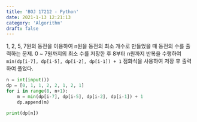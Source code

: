```yaml
---
title: 'BOJ 17212 - Python'
date: 2021-1-13 12:21:13
category: 'Algorithm'
draft: false
---
```

1, 2, 5, 7원의 동전을 이용하여 n원을 동전의 최소 개수로 만들었을 때 동전의 수를 출력하는 문제. 0 ~ 7원까지의 최소 수를 저장한 후 8부터 n원까지 반복을 수행하여 `min(dp[i-7], dp[i-5], dp[i-2], dp[i-1]) + 1` 점화식을 사용하여 저장 후 출력하여 풀었다.
```python
n = int(input())
dp = [0, 1, 1, 2, 2, 1, 2, 1]
for i in range(8, n+1):
    m = min(dp[i-7], dp[i-5], dp[i-2], dp[i-1]) + 1
    dp.append(m)

print(dp[n])

```